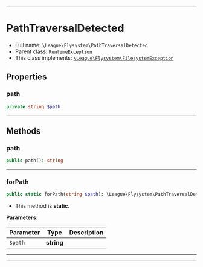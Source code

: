 ***

# PathTraversalDetected





* Full name: `\League\Flysystem\PathTraversalDetected`
* Parent class: [`RuntimeException`](../../RuntimeException.md)
* This class implements:
[`\League\Flysystem\FilesystemException`](./FilesystemException.md)



## Properties


### path



```php
private string $path
```






***

## Methods


### path



```php
public path(): string
```











***

### forPath



```php
public static forPath(string $path): \League\Flysystem\PathTraversalDetected
```



* This method is **static**.




**Parameters:**

| Parameter | Type | Description |
|-----------|------|-------------|
| `$path` | **string** |  |




***


***


